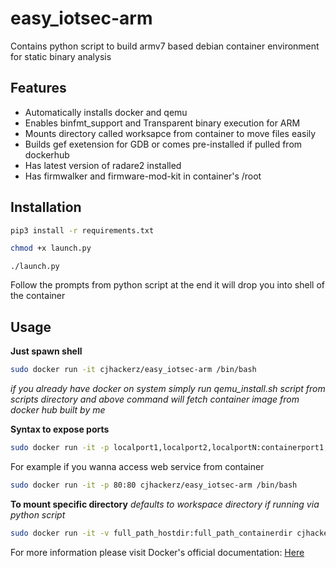 # easy_iotsec-arm

Contains python script to build armv7 based debian container environment for static binary analysis

## Features

* Automatically installs docker and qemu
* Enables binfmt_support and Transparent binary execution for ARM
* Mounts directory called worksapce from container to move files easily
* Builds gef exetension for GDB or comes pre-installed if pulled from dockerhub
* Has latest version of radare2 installed
* Has firmwalker and firmware-mod-kit in container's /root

## Installation

```bash
pip3 install -r requirements.txt
```

```bash
chmod +x launch.py
```

```
./launch.py
```

Follow the prompts from python script at the end it will drop you into shell of the container

## Usage

__Just spawn shell__


```bash
sudo docker run -it cjhackerz/easy_iotsec-arm /bin/bash
```

*if you already have docker on system simply run qemu_install.sh script from scripts directory and above command will fetch container image from docker hub built by me*

__Syntax to expose ports__


```bash
sudo docker run -it -p localport1,localport2,localportN:containerport1,containerport1,containerportN cjhackerz/easy_iotsec-arm /bin/bash
```

For example if you wanna access web service from container

```bash
sudo docker run -it -p 80:80 cjhackerz/easy_iotsec-arm /bin/bash
```

__To mount specific directory__ *defaults to workspace directory if running via python script*

```bash
sudo docker run -it -v full_path_hostdir:full_path_containerdir cjhackerz/easy_iotsec-arm /bin/bash
```


For more information please visit Docker's official documentation: [Here](https://docs.docker.com/engine/reference/run/)
